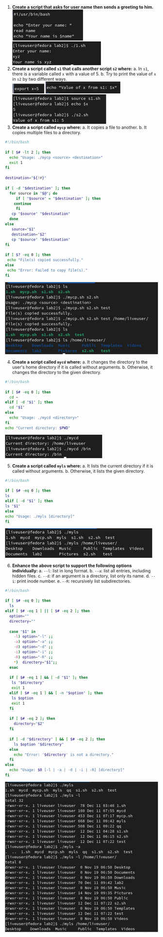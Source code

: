 1. **Create a script that asks for user name then sends a greeting to him.**<br/>
   ![](/pics/VirtualBoxVM_RGlYNpezen.png) 
   ![](/pics/VirtualBoxVM_RnqzKEE7pJ.png)
2. **Create a script called `s1` that calls another script `s2` where:**
   a. In `s1`, there is a variable called `x` with a value of 5.
   b. Try to print the value of `x` in `s2` by two different ways.<br/>
   ![](/pics/VirtualBoxVM_Mw9mbGqjD2.png)
   ![](/pics/VirtualBoxVM_euY6P675xp.png)
   ![](/pics/VirtualBoxVM_zS6YKlEzMS.png)
3. **Create a script called `mycp` where:**
   a. It copies a file to another.
   b. It copies multiple files to a directory.

```bash
#!/bin/bash

if [ $# -lt 2 ]; then
  echo "Usage: ./mycp <source> <destination>"
  exit 1
fi

destination="${!#}"

if [ -d "$destination" ]; then
  for source in "$@"; do
     if [ "$source" = "$destination" ]; then
	continue
     fi
   cp "$source" "$destination"
  done
else
   source="$1"
   destination="$2"
   cp "$source" "$destination"
fi

if [ $? -eq 0 ]; then
 echo "File(s) copied successfully."
else
 echo "Error: Failed to copy file(s)."
fi
```

![](/pics/VirtualBoxVM_BF9U07S1Cu.png)

4. **Create a script called `mycd` where:**
   a. It changes the directory to the user's home directory if it is called without arguments.
   b. Otherwise, it changes the directory to the given directory.

```bash
#!/bin/bash

if [ $# -eq 0 ]; then
  cd ~
elif [ -d "$1" ]; then
  cd "$1"
else
  echo "Usage: ./mycd <directory>"
fi
echo "Current directory: $PWD"
```

![](/pics/VirtualBoxVM_QjY6E6CT81.png)

5. **Create a script called `myls` where:**
   a. It lists the current directory if it is called without arguments.
   b. Otherwise, it lists the given directory.

```bash
#!/bin/bash

if [ $# -eq 0 ]; then
ls
elif [ -d "$1" ]; then
ls "$1"
else
echo "Usage: ./myls [directory]"
fi
```

![](/pics/VirtualBoxVM_CNhJJRuBPu.png)

6. **Enhance the above script to support the following options individually:**
   a. `--l`: list in long format.
   b. `--a`: list all entries, including hidden files.
   c. `--d`: if an argument is a directory, list only its name.
   d. `--i`: print inode number.
   e. `--R`: recursively list subdirectories.

```bash
#!/bin/bash

if [ $# -eq 0 ]; then
  ls
elif [ $# -eq 1 ] || [ $# -eq 2 ]; then
  option=""
  directory=""

  case "$1" in
    -l) option="-l" ;;
    -a) option="-a" ;;
    -d) option="-d" ;;
    -i) option="-i" ;;
    -R) option="-R" ;;
    *)  directory="$1";;
  esac

  if [ $# -eq 1 ] && [ -d "$1" ]; then
   ls "$directory"
   exit 1
  elif [ $# -eq 1 ] && [ -n "$option" ]; then
   ls $option
   exit 1
  fi

  if [ $# -eq 2 ]; then
    directory="$2"
  fi

  if [ -d "$directory" ] && [ $# -eq 2 ]; then
    ls $option "$directory"
  else
    echo "Error: '$directory' is not a directory."
  fi
else
  echo "Usage: $0 [-l | -a | -d | -i | -R] [directory]"
fi
```

![](/pics/VirtualBoxVM_CS9OFiIv8m.png)
